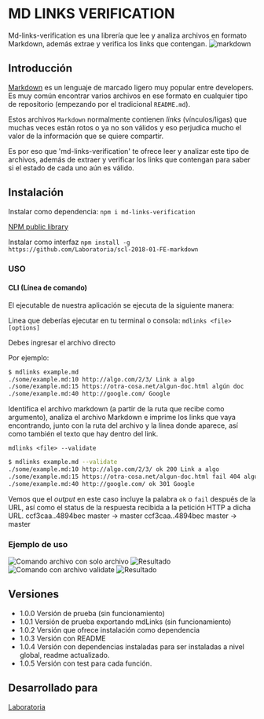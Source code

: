 # MD LINKS VERIFICATION

Md-links-verification es una librería que lee y analiza archivos en formato Markdown, además extrae y verifica los links que contengan.
![markdown](https://user-images.githubusercontent.com/39122711/47360814-c6060a80-d6a6-11e8-8342-b6a2ea5a47f7.png)

## Introducción

[Markdown](https://es.wikipedia.org/wiki/Markdown) es un lenguaje de marcado
ligero muy popular entre developers. Es muy común
encontrar varios archivos en ese formato en cualquier tipo de repositorio
(empezando por el tradicional `README.md`).

Estos archivos `Markdown` normalmente contienen _links_ (vínculos/ligas) que
muchas veces están rotos o ya no son válidos y eso perjudica mucho el valor de
la información que se quiere compartir.

Es por eso que 'md-links-verification' te ofrece leer y analizar este tipo de archivos, además de extraer y verificar los links que contengan para saber si el estado de cada uno aún es válido.

## Instalación

Instalar como dependencia:
`npm i md-links-verification`

[NPM public library](https://www.npmjs.com/package/md-links-verification)

Instalar como interfaz
`npm install -g https://github.com/Laboratoria/scl-2018-01-FE-markdown`

### USO
#### CLI (Línea de comando)

El ejecutable de nuestra aplicación se ejecuta de la siguiente manera:

Linea que deberías ejecutar en tu terminal o consola:
`mdlinks <file> [options]`

Debes ingresar el archivo directo 

Por ejemplo:

```sh
$ mdlinks example.md
./some/example.md:10 http://algo.com/2/3/ Link a algo
./some/example.md:15 https://otra-cosa.net/algun-doc.html algún doc
./some/example.md:40 http://google.com/ Google
```
Identifica el archivo markdown (a partir de la ruta que recibe como
argumento), analiza el archivo Markdown e imprime los links que vaya
encontrando, junto con la ruta del archivo y la linea donde aparece, así como
también el texto que hay dentro del link.

`mdlinks <file> --validate`

```sh
$ mdlinks example.md --validate
./some/example.md:10 http://algo.com/2/3/ ok 200 Link a algo
./some/example.md:15 https://otra-cosa.net/algun-doc.html fail 404 algún doc
./some/example.md:40 http://google.com/ ok 301 Google
```

Vemos que el _output_ en este caso incluye la palabra `ok` o `fail` después de
la URL, así como el status de la respuesta recibida a la petición HTTP a dicha
URL.
   ccf3caa..4894bec  master -> master   ccf3caa..4894bec  master -> master 

### Ejemplo de uso
![Comando archivo con solo archivo](https://i.imgur.com/h4JUvkZ.png)
![Resultado](https://i.imgur.com/YMgSriK.png)
![Comando con archivo validate](https://i.imgur.com/Lxm5rNy.png)
![Resultado](https://i.imgur.com/Urj775C.png)

## Versiones
* 1.0.0
Versión de prueba (sin funcionamiento)
* 1.0.1
Versión de prueba exportando mdLinks (sin funcionamiento)
* 1.0.2
Versión que ofrece instalación como dependencia
* 1.0.3
Versión con README 
* 1.0.4
Versión con dependencias instaladas para ser instaladas a nivel global, readme actualizado.
* 1.0.5
Versión con test para cada función.

## Desarrollado para
[Laboratoria](https://www.laboratoria.la/)
